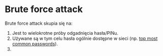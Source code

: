 # Brute force attack
Brute force attack skupia się na:
1. Jest to wielokrotne próby odgadnięcia hasła/PINu.
2. Używane są w tym celu hasła ogólnie dostępne w sieci (np. [top most common passwords](https://github.com/danielmiessler/SecLists/tree/master/Passwords/Common-Credentials)). 
3. 